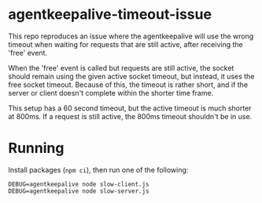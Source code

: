 # agentkeepalive-timeout-issue

This repo reproduces an issue where the agentkeepalive will use the wrong timeout when waiting for requests that are still active, after receiving the 'free' event.

When the 'free' event is called but requests are still active, the socket should remain using the given active socket timeout, but instead, it uses the free socket timeout. Because of this, the timeout is rather short, and if the server or client doesn't complete within the shorter time frame.

This setup has a 60 second timeout, but the active timeout is much shorter at 800ms. If a request is still active, the 800ms timeout shouldn't be in use.

# Running

Install packages (`npm ci`), then run one of the following:

```
DEBUG=agentkeepalive node slow-client.js
DEBUG=agentkeepalive node slow-server.js
```
